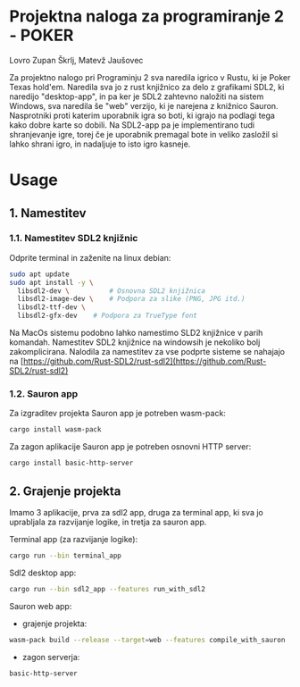 # Projektna naloga za programiranje 2 - POKER
Lovro Zupan Škrlj, Matevž Jaušovec

Za projektno nalogo pri Programinju 2 sva naredila igrico v Rustu, ki je Poker Texas hold'em. 
Naredila sva jo z rust knjižnico za delo z grafikami SDL2, ki naredijo "desktop-app", in pa ker je SDL2 zahtevno naložiti na sistem Windows, sva naredila še "web" verzijo, ki je narejena z knižnico Sauron.
Nasprotniki proti katerim uporabnik igra so boti, ki igrajo na podlagi tega kako dobre karte so dobili. Na SDL2-app pa je implementirano tudi shranjevanje igre, torej če je uporabnik premagal bote in veliko
zasložil si lahko shrani igro, in nadaljuje to isto igro kasneje.

# Usage
## 1. Namestitev

### 1.1. Namestitev SDL2 knjižnic
Odprite terminal in zaženite na linux debian:
```bash
sudo apt update
sudo apt install -y \
  libsdl2-dev \          # Osnovna SDL2 knjižnica
  libsdl2-image-dev \    # Podpora za slike (PNG, JPG itd.)
  libsdl2-ttf-dev \
  libsdl2-gfx-dev    # Podpora za TrueType font
```
Na MacOs sistemu podobno lahko namestimo SLD2 knjižnice v parih komandah.
Namestitev SDL2 knjižnice na windowsih je nekoliko bolj zakomplicirana. Nalodila za namestitev za vse podprte sisteme se nahajajo na 
[https://github.com/Rust-SDL2/rust-sdl2](https://github.com/Rust-SDL2/rust-sdl2)

### 1.2. Sauron app

Za izgraditev projekta Sauron app je potreben wasm-pack:
```bash
cargo install wasm-pack
```
Za zagon aplikacije Sauron app je potreben osnovni HTTP server:
```bash
cargo install basic-http-server
```


## 2. Grajenje projekta
Imamo 3 aplikacije, prva za sdl2 app, druga za terminal app, ki sva jo uprabljala za razvijanje logike, in tretja za sauron app.

Terminal app (za razvijanje logike):
```bash
cargo run --bin terminal_app
```

Sdl2 desktop app:
```bash
cargo run --bin sdl2_app --features run_with_sdl2
```

Sauron web app:
* grajenje projekta:
```bash
wasm-pack build --release --target=web --features compile_with_sauron
```
* zagon serverja:
```bash
basic-http-server
```
